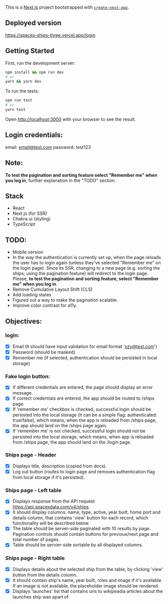 This is a [Next.js](https://nextjs.org/) project bootstrapped with [`create-next-app`](https://github.com/vercel/next.js/tree/canary/packages/create-next-app).

## Deployed version

https://spacex-ships-three.vercel.app/login

## Getting Started

First, run the development server:

```bash
npm install && npm run dev
# or
yarn && yarn dev
```

To run the tests:

```bash
npm run test
# or
yarn test
```

Open [http://localhost:3000](http://localhost:3000) with your browser to see the result.

## Login credentials:

email: email@test.com
password: test123

## Note:

**To test the pagination and sorting feature select "Remember me" when you log in**, further explanation in the "TODO" section.

## Stack

- React
- Next.js (for SSR)
- Chakra.ui (styling)
- TypeScript

## TODO:

- Mobile version
- In the way the authentication is currently set up, when the page reloads the user has to login again (unless they've selected "Remember me" on the login page). Since its SSR, changing to a new page (e.g. sorting the ships; using the pagination feature) will redirect to the login page. Please, **to test the pagination and sorting feature, select "Remember me" when you log in**.
- Remove Cumulative Layout Shift (CLS)
- Add loading states
- Figured out a way to make the pagination scalable.
- Improve color contrast for a11y.

## Objectives:

### login:

- [x] Email (it should have input validation for email format 'xzy@test.com')
- [x] Password (should be masked)
- [x] Remember me (if selected, authentication should be persisted in local storage)

### Fake login button:

- [x] If different credentials are entered, the page should display an error message.
- [x] If correct credentials are entered, the app should be routed to /ships page.
- [x] If 'remember me' checkbox is checked, successful login should be persisted into the local storage (it can be a simple flag: authenticated: true/false), which means, when the app is reloaded from /ships page, the app should land on the /ships page again.
- [x] If 'remember me' is not checked, successful login should not be persisted into the local storage, which means, when app is reloaded from /ships page, the app should land on the /login page.

### Ships page - Header

- [x] Displays title, description (copied from docs).
- [x] Log out button (routes to login page and removes authentication flag from local storage if it's persisted).

### Ships page - Left table

- [x] Displays response from the API request https://api.spacexdata.com/v4/ships.
- [x] It should display columns: name, type, active, year built, home port and details column, that contains 'view' button for each record, which functionality will be described below.
- [x] The table should be server-side paginated with 10 results by page. Pagination controls should contain buttons for previous/next page and total number of pages.
- [x] Table should be servier-side sortable by all displayed columns.

### Ships page - Right table

- [x] Displays details about the selected ship from the table, by clicking 'view' button from the details column.
- [x] It should contain ship's name, year built, roles and image if it's available. If an image is not available, the placeholder image should be rendered.
- [x] Displays 'launches' list that contains urls to wikipeadia articles about the launches ship was apart of

